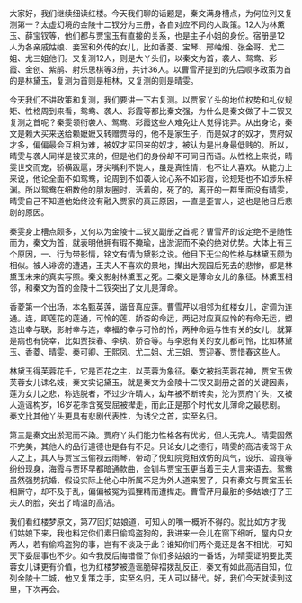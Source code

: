 
大家好，我们继续细读红楼。今天我们聊的话题是，秦文满身槽点，为何位列又复测第一？太虚幻境的金陵十二钗分为三册，各自对应不同的人政策。12人为林黛玉、薛宝钗等，他们都与贾宝玉有直接的关系，也是主子小姐的身份。宿册是12人为各亲戚姑娘、妾室和外传的女儿，比如香菱、宝琴、邢岫烟、张金哥、尤二姐、尤三姐他们。又复测12人，则是大丫头们，以秦文为首，袭人、鸳鸯、彩霞、金创、紫鹃、射乐思棋等3册，共计36人。以曹雪芹提到的先后顺序政策为首的是林黛玉，复测为首则是相林，又复测的则是晴雯。

今天我们不讲政策和复测，我们要讲一下右复测。以贾家丫头的地位权势和礼仪规矩、性格周到来看，鸳鸯、袭人、彩霞等都比秦文强，为什么是秦文做了十二钗又复测之首呢？秦雯领衔袭人、鸳鸯、彩霞这些人难免让人觉得诧异。从出身论，秦文是赖大买来送给赖嬷嬷又转赠贾母的，他不是家生子，而是奴才的奴才，贾府奴才多，偏偏最会互相为难，被奴才买回来的奴才，被认为是出身最低贱的。所以，晴雯与袭人同样是被买来的，但是他们的身份却不可同日而语。从性格上来说，晴雯世交而宠，骄横跋扈，牙尖嘴利不饶人，虽是真性情，也不让人喜欢。从能力上来说，他论全面不如鸳鸯，论周到不如袭人论心系不如彩霞，论规矩也不如涉乐梓渊。所以鸳鸯在细数他的朋友圈时，活着的，死了的，离开的一群里面没有晴雯，晴雯自己不知道他始终没有融入贾家的真正原因，一直是歪害人，这也是他日后悲剧的原因。

秦雯身上槽点颇多，又何以为金陵十二钗又副册之首呢？曹雪芹的设定绝不是随性而为，秦文为首，就表明他拥有瑕不掩瑜，出淤泥而不染的绝对优势。大体上有三个原因，一、行为带影情，铭文有情为黛影之说。他目下无尘的性格与林黛玉颇为相似。被人诽谤的遭遇，王夫人不喜欢的景地，撵出大观园后死去的悲惨，都是林黛玉未来的真实写照。秦文影射林黛玉之死。二秦文是薄命女儿的象征。林黛玉相邻，和秦文为首的金陵十二钗突出了女儿是薄命。

香菱第一个出场，本名甄英莲，谐音真应莲。曹雪芹以相邻为红楼女儿，定调为连通。连，即莲花的莲通，可怜的莲，娇杏的命运，两记对应真应怜的有命无运，塑造出幸与联，影射幸与连，幸福的幸与可怜的怜，两种命运与性有关的女儿，就算是病也有侥幸，比如贾探春、李纨、娇杏等。与李恩有关的女儿都可怜，比如林黛玉、香菱、晴雯、秦可卿、王熙凤、尤二姐、尤三姐、贾迎春、贾惜春这些人。

林黛玉得芙蓉花千，它是百花之主，以芙蓉为象征。秦文被指芙蓉花神，贾宝玉做芙蓉女儿诔名妓，秦文实记黛玉，就是秦文为金陵十二钗又副册之首的关键因素，莲为女儿之悲，称逃脱者，不过少许晴人，幼年被不断转卖，沦为贾府丫头，又被人造谣构岁，16岁花季含冤受屈被撵走，而此正是那个时代女儿薄命之最悲剧。秦文比其他丫头更具有悲剧代表性，为诱父之首，实至名归。

第三是秦文出淤泥而不染。贾府丫头们能力性格各有优劣，但人无完人。晴雯固然不完美，其他人的品行道德也是各有不足。只论女儿之德行，晴雯的高洁凌驾于众人之上，其人与贾宝玉偷视云雨琴，带动了倪虹院竞相效仿的风气，设乐、碧痕等纷纷现身，海霞与贾环早都暗通款曲，金钏与贾宝玉更当着王夫人言来语去。鸳鸯虽然强势抗婚，假设实际上他心中所属不足为外人道来罢了，只有秦文与贾宝玉长相厮守，却不及于乱，偏偏被冤为狐狸精而遭撵走。曹雪芹用最脏的多姑娘打了王夫人的脸，突出了晴温的高洁。

我们看红楼梦原文，第77回灯姑娘道，可知人的嘴一概听不得的。就比如方才我们姑娘下来，我也料定你们素日偷鸡盗狗的，我进来一会儿在窗下细听，屋内只女两人，若有偷鸡盗狗的事，岂有不谈及于此？谁知你们两个竟还是各不相扰，可知天下委屈事也不少。如今我反后悔错怪了你们多姑娘的一番话，为晴雯证明要比芙蓉女儿诔更有价值，也为红楼梦被造谣脆碎褶拨乱反正，秦文有如此高洁自知，位列金陵十二城，他又复策之手，实至名归，无人可以替代。好，我们今天就读到这里，下次再会。


